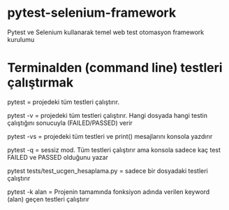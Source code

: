 # pytest-selenium-framework
Pytest ve Selenium kullanarak temel web test otomasyon framework kurulumu
# Terminalden (command line) testleri çalıştırmak

pytest = projedeki tüm testleri çalıştırır.

pytest -v = projedeki tüm testleri çalıştırır. Hangi dosyada hangi testin çalıştığını sonucuyla (FAILED/PASSED) verir

pytest -vs = projedeki tüm testleri ve print() mesajlarını konsola yazdırır

pytest -q = sessiz mod. Tüm testleri çalıştırır ama konsola sadece kaç test FAILED ve PASSED olduğunu yazar

pytest tests/test_ucgen_hesaplama.py = sadece bir dosyadaki testleri çalıştırır

pytest -k alan = Projenin tamamında fonksiyon adında verilen keyword (alan) geçen testleri çalıştırır